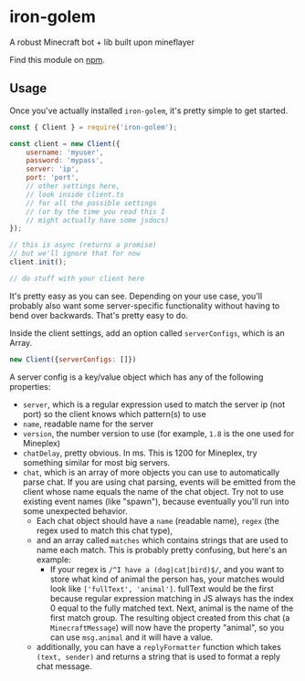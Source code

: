# iron-golem

A robust Minecraft bot + lib built upon mineflayer

Find this module on [npm](https://npmjs.org/package/mineflayer).

## Usage

Once you've actually installed `iron-golem`, it's pretty simple to get started.

```javascript
const { Client } = require('iron-golem');

const client = new Client({
    username: 'myuser',
    password: 'mypass',
    server: 'ip',
    port: 'port',
    // other settings here,
    // look inside client.ts
    // for all the possible settings
    // (or by the time you read this I
    // might actually have some jsdocs)
});

// this is async (returns a promise)
// but we'll ignore that for now
client.init();

// do stuff with your client here
```

It's pretty easy as you can see. Depending on your use case, you'll probably also want some server-specific functionality without having to bend over backwards. That's pretty easy to do.

Inside the client settings, add an option called `serverConfigs`, which is an Array.

```javascript
new Client({serverConfigs: []})
```

A server config is a key/value object which has any of the following properties:

* `server`, which is a regular expression used to match the server ip (not port) so the client knows which pattern(s) to use
* `name`, readable name for the server
* `version`, the number version to use (for example, `1.8` is the one used for Mineplex)
* `chatDelay`, pretty obvious. In ms. This is 1200 for Mineplex, try something similar for most big servers.
* `chat`, which is an array of more objects you can use to automatically parse chat. If you are using chat parsing, events will be emitted from the client whose name equals the name of the chat object. Try not to use existing event names (like "spawn"), because eventually you'll run into some unexpected behavior.
    * Each chat object should have a `name` (readable name), `regex` (the regex used to match this chat type), 
    * and an array called `matches` which contains strings that are used to name each match. This is probably pretty confusing, but here's an example:
        * If your regex is `/^I have a (dog|cat|bird)$/`, and you want to store what kind of animal the person has, your matches would look like `['fullText', 'animal']`. fullText would be the first because regular expression matching in JS always has the index 0 equal to the fully matched text. Next, animal is the name of the first match group. The resulting object created from this chat (a `MinecraftMessage`) will now have the property "animal", so you can use `msg.animal` and it will have a value.
    * additionally, you can have a `replyFormatter` function which takes `(text, sender)` and returns a string that is used to format a reply chat message. 
    
